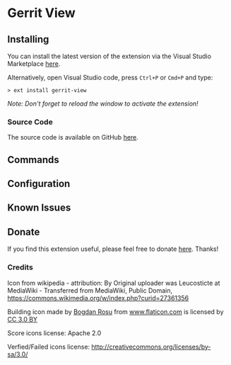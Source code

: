 # Gerrit View

## Installing

You can install the latest version of the extension via the Visual Studio Marketplace [here](https://marketplace.visualstudio.com/items?itemName=Gruntfuggly.gerrit-view).

Alternatively, open Visual Studio code, press `Ctrl+P` or `Cmd+P` and type:

    > ext install gerrit-view

*Note: Don't forget to reload the window to activate the extension!*

### Source Code

The source code is available on GitHub [here](https://github.com/Gruntfuggly/gerrit-view).

## Commands

## Configuration

## Known Issues

## Donate

If you find this extension useful, please feel free to donate <a href="https://paypal.me/Gruntfuggly">here</a>. Thanks!

### Credits

Icon from wikipedia - attribution: By Original uploader was Leucosticte at MediaWiki - Transferred from MediaWiki, Public Domain, https://commons.wikimedia.org/w/index.php?curid=27361356

Building icon made by <a href="https://www.flaticon.com/authors/bogdan-rosu" title="Bogdan Rosu">Bogdan Rosu</a> from <a href="https://www.flaticon.com/" title="Flaticon">www.flaticon.com</a> is licensed by <a href="http://creativecommons.org/licenses/by/3.0/" title="Creative Commons BY 3.0" target="_blank">CC 3.0 BY</a>

Score icons license: Apache 2.0

Verfied/Failed icons license: http://creativecommons.org/licenses/by-sa/3.0/